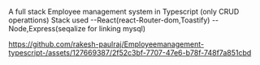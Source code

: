 A full stack Employee management system in Typescript (only CRUD operattions)
Stack used
--React(react-Router-dom,Toastify)
--Node,Express(seqalize for linking mysql)

https://github.com/rakesh-paulraj/Employeemanagement-typescript-/assets/127669387/2f52c3bf-7707-47e6-b78f-748f7a851cbd
